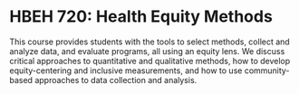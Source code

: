# HBEH 720: Health Equity Methods

This course provides students with the tools to select methods, collect and analyze data, and evaluate programs, all using an equity lens. We discuss critical approaches to quantitative and qualitative methods, how to develop equity-centering and inclusive measurements, and how to use community-based approaches to data collection and analysis.